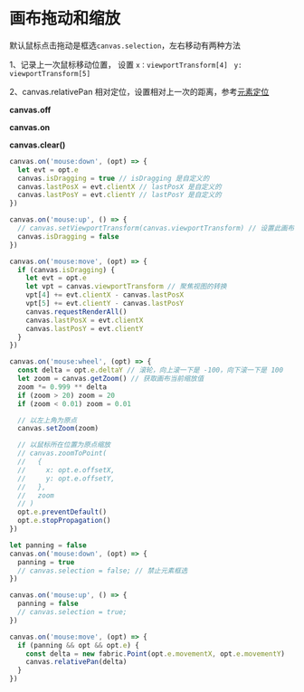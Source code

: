 # 画布拖动和缩放

默认鼠标点击拖动是框选`canvas.selection`，左右移动有两种方法

1、记录上一次鼠标移动位置， 设置 `x：viewportTransform[4]` ` y: viewportTransform[5]`

2、canvas.relativePan 相对定位，设置相对上一次的距离，参考[元素定位](/blogs/fabric/元素操作/元素定位)

**canvas.off**

**canvas.on**

**canvas.clear()**


```js
canvas.on('mouse:down', (opt) => {
  let evt = opt.e
  canvas.isDragging = true // isDragging 是自定义的
  canvas.lastPosX = evt.clientX // lastPosX 是自定义的
  canvas.lastPosY = evt.clientY // lastPosY 是自定义的
})

canvas.on('mouse:up', () => {
  // canvas.setViewportTransform(canvas.viewportTransform) // 设置此画布实例的视口转换
  canvas.isDragging = false
})

canvas.on('mouse:move', (opt) => {
  if (canvas.isDragging) {
    let evt = opt.e
    let vpt = canvas.viewportTransform // 聚焦视图的转换
    vpt[4] += evt.clientX - canvas.lastPosX
    vpt[5] += evt.clientY - canvas.lastPosY
    canvas.requestRenderAll()
    canvas.lastPosX = evt.clientX
    canvas.lastPosY = evt.clientY
  }
})

canvas.on('mouse:wheel', (opt) => {
  const delta = opt.e.deltaY // 滚轮，向上滚一下是 -100，向下滚一下是 100
  let zoom = canvas.getZoom() // 获取画布当前缩放值
  zoom *= 0.999 ** delta
  if (zoom > 20) zoom = 20
  if (zoom < 0.01) zoom = 0.01

  // 以左上角为原点
  canvas.setZoom(zoom)

  // 以鼠标所在位置为原点缩放
  // canvas.zoomToPoint(
  //   {
  //     x: opt.e.offsetX,
  //     y: opt.e.offsetY,
  //   },
  //   zoom
  // )
  opt.e.preventDefault()
  opt.e.stopPropagation()
})
```

```js
let panning = false
canvas.on('mouse:down', (opt) => {
  panning = true
  // canvas.selection = false; // 禁止元素框选
})

canvas.on('mouse:up', () => {
  panning = false
  // canvas.selection = true;
})

canvas.on('mouse:move', (opt) => {
  if (panning && opt && opt.e) {
    const delta = new fabric.Point(opt.e.movementX, opt.e.movementY)
    canvas.relativePan(delta)
  }
})
```
